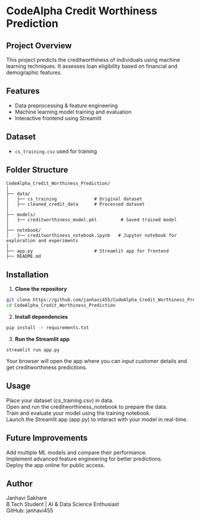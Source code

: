 # CodeAlpha Credit Worthiness Prediction

## Project Overview
This project predicts the creditworthiness of individuals using machine learning techniques. It assesses loan eligibility based on financial and demographic features.

## Features
- Data preprocessing & feature engineering
- Machine learning model training and evaluation
- Interactive frontend using Streamlit

## Dataset
- `cs_training.csv` used for training

## Folder Structure
```plaintext
CodeAlpha_Credit_Worthiness_Prediction/
│
├── data/
│   ├── cs_training              # Original dataset
│   ├── cleaned_credit_data      # Processed dataset
│
├── models/                      
│   ├── creditworthiness_model.pkl         # Saved trained model
│
├── notebook/                    
│   ├── creditworthiness_notebook.ipynb   # Jupyter notebook for exploration and experiments
│
├── app.py                       # Streamlit app for frontend
├── README.md
```

## Installation<br>

1. **Clone the repository**
```bash
git clone https://github.com/janhavi455/CodeAlpha_Credit_Worthiness_Prediction.git
cd CodeAlpha_Credit_Worthiness_Prediction
```

2. **Install dependencies** 
```bash
pip install -r requirements.txt
```

3. **Run the Streamlit app**  
```
streamlit run app.py
```
Your browser will open the app where you can input customer details and get creditworthiness predictions.

## Usage
Place your dataset (cs_training.csv) in data.<br>
Open and run the creditworthiness_notebook to prepare the data.<br>
Train and evaluate your model using the training notebook.<br>
Launch the Streamlit app (app.py) to interact with your model in real-time.<br>

## Future Improvements
Add multiple ML models and compare their performance.<br>
Implement advanced feature engineering for better predictions.<br>
Deploy the app online for public access.<br>

## **Author**<br>
Janhavi Sakhare<br>
B.Tech Student | AI & Data Science Enthusiast<br>
GitHub: janhavi455<br>
